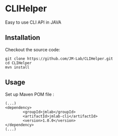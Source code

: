 CLIHelper
=========

Easy to use CLI API in JAVA

## Installation

Checkout the source code:

    git clone https://github.com/JM-Lab/CLIHelper.git
    cd CLIHelper
    mvn install

## Usage
Set up Maven POM file :

    (...)
    <dependency>
			<groupId>jmlab</groupId>
			<artifactId>jmlab-cli</artifactId>
			<version>1.0.0</version>
	</dependency>
    (...)
